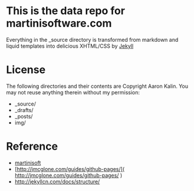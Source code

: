 # This is the data repo for martinisoftware.com

Everything in the \_source directory is transformed from markdown and liquid templates into delicious XHTML/CSS by [Jekyll](https://github.com/mojombo/jekyll)

# License

The following directories and their contents are Copyright Aaron Kalin. You may not reuse anything therein without my permission:

* \_source/
* \_drafts/
* \_posts/
* img/

# Reference
* [martinisoft](https://github.com/martinisoft )
* [http://jmcglone.com/guides/github-pages/]( http://jmcglone.com/guides/github-pages/ )
* http://jekyllcn.com/docs/structure/

